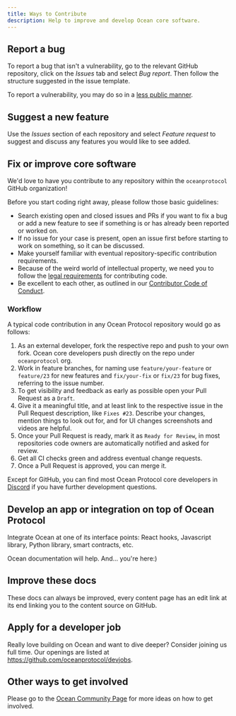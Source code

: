 ```yaml
---
title: Ways to Contribute
description: Help to improve and develop Ocean core software.
---
```


## Report a bug

To report a bug that isn't a vulnerability, go to the relevant GitHub repository, click on the _Issues_ tab and select _Bug report_. Then follow the structure suggested in the issue template.

To report a vulnerability, you may do so in a [less public manner](/concepts/vulnerabilities/).

## Suggest a new feature

Use the _Issues_ section of each repository and select _Feature request_ to suggest and discuss any features you would like to see added.

## Fix or improve core software

We'd love to have you contribute to any repository within the `oceanprotocol` GitHub organization!

Before you start coding right away, please follow those basic guidelines:

- Search existing open and closed issues and PRs if you want to fix a bug or add a new feature to see if something is or has already been reported or worked on.
- If no issue for your case is present, open an issue first before starting to work on something, so it can be discussed.
- Make yourself familiar with eventual repository-specific contribution requirements.
- Because of the weird world of intellectual property, we need you to follow the [legal requirements](/concepts/legal-reqs/) for contributing code.
- Be excellent to each other, as outlined in our [Contributor Code of Conduct](/concepts/code-of-conduct/).

### Workflow

A typical code contribution in any Ocean Protocol repository would go as follows:

1. As an external developer, fork the respective repo and push to your own fork. Ocean core developers push directly on the repo under `oceanprotocol` org.
2. Work in feature branches, for naming use `feature/your-feature` or `feature/23` for new features and `fix/your-fix` or `fix/23` for bug fixes, referring to the issue number.
3. To get visibility and feedback as early as possible open your Pull Request as a `Draft`.
4. Give it a meaningful title, and at least link to the respective issue in the Pull Request description, like `Fixes #23`. Describe your changes, mention things to look out for, and for UI changes screenshots and videos are helpful.
5. Once your Pull Request is ready, mark it as `Ready for Review`, in most repositories code owners are automatically notified and asked for review.
6. Get all CI checks green and address eventual change requests.
7. Once a Pull Request is approved, you can merge it.

Except for GitHub, you can find most Ocean Protocol core developers in [Discord](https://discord.gg/TnXjkR5) if you have further development questions.

## Develop an app or integration on top of Ocean Protocol

Integrate Ocean at one of its interface points: React hooks, Javascript library, Python library, smart contracts, etc.

Ocean documentation will help. And... you're here:)

## Improve these docs

These docs can always be improved, every content page has an edit link at its end linking you to the content source on GitHub.

<repo name="docs"></repo>

## Apply for a developer job

Really love building on Ocean and want to dive deeper? Consider joining us full time. Our openings are listed at https://github.com/oceanprotocol/devjobs.

## Other ways to get involved

Please go to the [Ocean Community Page](https://www.oceanprotocol.com/community) for more ideas on how to get involved.
